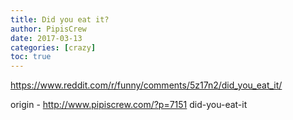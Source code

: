 ```yaml
---
title: Did you eat it?
author: PipisCrew
date: 2017-03-13
categories: [crazy]
toc: true
---
```


https://www.reddit.com/r/funny/comments/5z17n2/did_you_eat_it/

origin - http://www.pipiscrew.com/?p=7151 did-you-eat-it